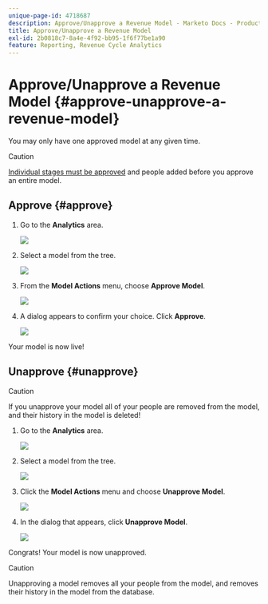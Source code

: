 ```yaml
---
unique-page-id: 4718687
description: Approve/Unapprove a Revenue Model - Marketo Docs - Product Documentation
title: Approve/Unapprove a Revenue Model
exl-id: 2b0818c7-8a4e-4f92-bb95-1f6f77be1a90
feature: Reporting, Revenue Cycle Analytics
---
```

# Approve/Unapprove a Revenue Model {#approve-unapprove-a-revenue-model}

You may only have one approved model at any given time.

>[!CAUTION]
>
>[Individual stages must be approved](/help/marketo/product-docs/reporting/revenue-cycle-analytics/revenue-cycle-models/approving-stages-and-assigning-leads-to-a-revenue-model.md) and people added before you approve an entire model.

## Approve {#approve}

1. Go to the **Analytics** area.

   ![](assets/image2017-3-28-8-3a9-3a16.png)

1. Select a model from the tree.

   ![](assets/image2015-4-28-13-3a25-3a17.png)

1. From the **Model Actions** menu, choose **Approve Model**.

   ![](assets/image2015-4-28-14-3a6-3a3.png)

1. A dialog appears to confirm your choice. Click **Approve**.

   ![](assets/image2015-4-28-14-3a6-3a49.png)

Your model is now live!

## Unapprove {#unapprove}

>[!CAUTION]
>
>If you unapprove your model all of your people are removed from the model, and their history in the model is deleted!

1. Go to the **Analytics** area.

   ![](assets/image2017-3-28-8-3a9-3a30.png)

1. Select a model from the tree.

   ![](assets/image2015-4-28-13-3a25-3a17.png)

1. Click the **Model Actions** menu and choose **Unapprove Model**.

   ![](assets/image2015-4-28-13-3a28-3a0.png)

1. In the dialog that appears, click **Unapprove Model**.

   ![](assets/image2017-3-28-8-3a21-3a9.png)

Congrats! Your model is now unapproved.

>[!CAUTION]
>
>Unapproving a model removes all your people from the model, and removes their history in the model from the database.
